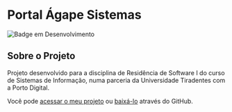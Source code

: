 # Portal Ágape Sistemas

![Badge em Desenvolvimento](http://img.shields.io/static/v1?label=STATUS&message=CONCLUÍDO&color=GREEN&style=for-the-badge)

## Sobre o Projeto

Projeto desenvolvido para a disciplina de Residência de Software I do curso de Sistemas de Informação, numa parceria da Universidade Tiradentes com a Porto Digital. 

Você pode [acessar o meu projeto](https://cardosojse.github.io/ag-portal) ou [baixá-lo](https://github.com/cardosojse/ag-portal) através do GitHub.
